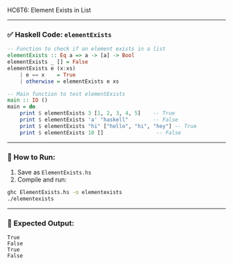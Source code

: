 HC6T6: Element Exists in List

---

### ✅ Haskell Code: `elementExists`

```haskell
-- Function to check if an element exists in a list
elementExists :: Eq a => a -> [a] -> Bool
elementExists _ [] = False
elementExists e (x:xs)
    | e == x    = True
    | otherwise = elementExists e xs

-- Main function to test elementExists
main :: IO ()
main = do
    print $ elementExists 3 [1, 2, 3, 4, 5]    -- True
    print $ elementExists 'a' "haskell"        -- False
    print $ elementExists "hi" ["hello", "hi", "hey"] -- True
    print $ elementExists 10 []                 -- False
```

---

### 🏃 How to Run:

1. Save as `ElementExists.hs`
2. Compile and run:

```bash
ghc ElementExists.hs -o elementexists
./elementexists
```

---

### 🧾 Expected Output:

```
True
False
True
False
```
